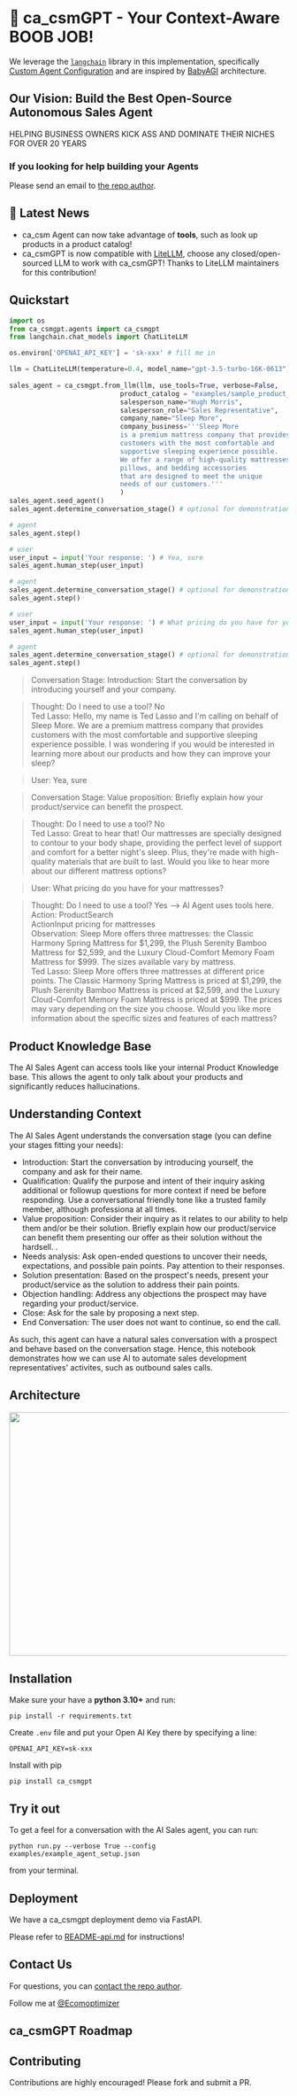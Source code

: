 # :robot: ca_csmGPT - Your Context-Aware BOOB JOB!



We leverage the [`langchain`](https://github.com/hwchase17/langchain) library in this implementation, specifically [Custom Agent Configuration](https://langchain-langchain.vercel.app/docs/modules/agents/how_to/custom_agent_with_tool_retrieval) and are inspired by [BabyAGI](https://github.com/yoheinakajima/babyagi) architecture.

## Our Vision: Build the Best Open-Source Autonomous Sales Agent

HELPING BUSINESS OWNERS KICK ASS AND DOMINATE THEIR NICHES FOR OVER 20 YEARS

### If you looking for help building your Agents

Please send an email to [the repo author](mailto:ecomoptimizer@gmail.com).

## :red_circle: Latest News

- ca_csm Agent can now take advantage of **tools**, such as look up products in a product catalog!
- ca_csmGPT is now compatible with [LiteLLM](https://github.com/BerriAI/litellm), choose any closed/open-sourced LLM to work with ca_csmGPT! Thanks to LiteLLM maintainers for this contribution!

## Quickstart

```python
import os
from ca_csmgpt.agents import ca_csmgpt
from langchain.chat_models import ChatLiteLLM

os.environ['OPENAI_API_KEY'] = 'sk-xxx' # fill me in

llm = ChatLiteLLM(temperature=0.4, model_name="gpt-3.5-turbo-16K-0613") # select your model
                            
sales_agent = ca_csmgpt.from_llm(llm, use_tools=True, verbose=False,
                            product_catalog = "examples/sample_product_catalog.txt",
                            salesperson_name="Hugh Morris",
                            salesperson_role="Sales Representative",
                            company_name="Sleep More",
                            company_business='''Sleep More 
                            is a premium mattress company that provides
                            customers with the most comfortable and
                            supportive sleeping experience possible. 
                            We offer a range of high-quality mattresses,
                            pillows, and bedding accessories 
                            that are designed to meet the unique 
                            needs of our customers.'''
                            )
sales_agent.seed_agent()
sales_agent.determine_conversation_stage() # optional for demonstration, built into the prompt

# agent 
sales_agent.step()

# user
user_input = input('Your response: ') # Yea, sure
sales_agent.human_step(user_input)

# agent
sales_agent.determine_conversation_stage() # optional for demonstration, built into the prompt
sales_agent.step()

# user
user_input = input('Your response: ') # What pricing do you have for your mattresses?
sales_agent.human_step(user_input)

# agent
sales_agent.determine_conversation_stage() # optional for demonstration, built into the prompt
sales_agent.step()
```
> Conversation Stage: 
> Introduction: Start the conversation by introducing yourself and your company. 

> Thought: Do I need to use a tool? No <br>
> Ted Lasso: Hello, my name is Ted Lasso and I'm calling on behalf of Sleep More. We are a premium mattress company that provides customers with the most comfortable and supportive sleeping experience possible. I was wondering if you would be interested in learning more about our products and how they can improve your sleep?

> User: Yea, sure

> Conversation Stage: 
> Value proposition: Briefly explain how your product/service can benefit the prospect. 

> Thought: Do I need to use a tool? No <br>
> Ted Lasso: Great to hear that! Our mattresses are specially designed to contour to your body shape, providing the perfect level of support and comfort for a better night's sleep. Plus, they're made with high-quality materials that are built to last. Would you like to hear more about our different mattress options?

> User:  What pricing do you have for your mattresses?

> Thought: Do I need to use a tool? Yes --> AI Agent uses tools here.<br>
> Action: ProductSearch<br>
> ActionInput pricing for mattresses<br>
> Observation: Sleep More offers three mattresses: the Classic Harmony Spring Mattress for $1,299, the Plush Serenity Bamboo Mattress for $2,599, and the Luxury Cloud-Comfort Memory Foam Mattress for $999. The sizes available vary by mattress.<br>
> Ted Lasso: Sleep More offers three mattresses at different price points. The Classic Harmony Spring Mattress is priced at $1,299, the Plush Serenity Bamboo Mattress is priced at $2,599, and the Luxury Cloud-Comfort Memory Foam Mattress is priced at $999. The prices may vary depending on the size you choose. Would you like more information about the specific sizes and features of each mattress? 

## Product Knowledge Base

The AI Sales Agent can access tools like your internal Product Knowledge base.
This allows the agent to only talk about your products and significantly reduces hallucinations.

## Understanding Context

The AI Sales Agent understands the conversation stage (you can define your stages fitting your needs):

- Introduction: Start the conversation by introducing yourself, the company and ask for their name. 
- Qualification: Qualify the purpose and intent of their inquiry asking additional or followup questions for more context if need be before responding.  Use a conversational friendly tone like a trusted family member, although professiona at all times.
- Value proposition: Consider their inquiry as it relates to our ability to help them and/or be their solution.    Briefly explain how our product/service can benefit them presenting our offer as their solution without the hardsell. .
- Needs analysis: Ask open-ended questions to uncover their needs, expectations, and possible pain points.  Pay attention to their responses.  
- Solution presentation: Based on the prospect's needs, present your product/service as the solution to address their pain points.
- Objection handling: Address any objections the prospect may have regarding your product/service. 
- Close: Ask for the sale by proposing a next step. 
- End Conversation: The user does not want to continue, so end the call.
 
As such, this agent can have a natural sales conversation with a prospect and behave based on the conversation stage. Hence, this notebook demonstrates how we can use AI to automate sales development representatives' activites, such as outbound sales calls. 


## Architecture

<img src="https://singularity-assets-public.s3.amazonaws.com/new_flow.png"  width="800" height="440">

## Installation

Make sure your have a **python 3.10+** and run:

`pip install -r requirements.txt`

Create `.env` file and put your Open AI Key there by specifying a line: 

`OPENAI_API_KEY=sk-xxx`

Install with pip

`pip install ca_csmgpt`

## Try it out 

To get a feel for a conversation with the AI Sales agent, you can run:

`python run.py --verbose True --config examples/example_agent_setup.json`

from your terminal.

## Deployment

We have a ca_csmgpt deployment demo via FastAPI.

Please refer to [README-api.md](https://github.com/ecomoptimizer/ca_csmgpt/blob/main/README-api.md) for instructions!


## Contact Us

For questions, you can [contact the repo author](mailto:ecomoptimizer@gmail.com).

Follow me at [@Ecomoptimizer](https://twitter.com/Ecomoptimizer)


## ca_csmGPT Roadmap





## Contributing

Contributions are highly encouraged! Please fork and submit a PR.
